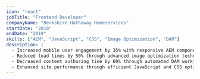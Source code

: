```yaml
---
icon: "react"
jobTitle: "Frontend Developer"
companyName: "Berkshire Hathaway Homeservices"
startDate: "2018"
endDate: "2019"
skills: ["AEM", "JavaScript", "CSS", "Image Optimization", "DAM"]
description: |
  - Increased mobile user engagement by 35% with responsive AEM components
  - Reduced load times by 50% through advanced image optimization techniques
  - Decreased content authoring time by 60% through automated DAM workflows
  - Enhanced site performance through efficient JavaScript and CSS optimization
---
```

